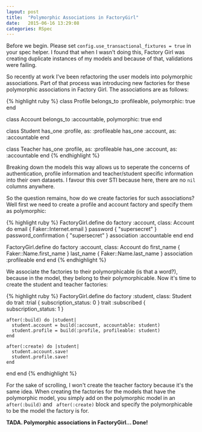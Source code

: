 ```yaml
---
layout: post
title:  "Polymorphic Associations in FactoryGirl"
date:   2015-06-16 13:29:08
categories: RSpec
---
```

Before we begin. Please set `config.use_transactional_fixtures = true` in your spec helper. I found that when I wasn't doing this, Factory Girl was creating duplicate instances of my models and because of that, validations were failing.

So recently at work I've been refactoring the user models into polymorphic associations. Part of that process was introducing new factories for these polymorphic associations in Factory Girl. The associations are as follows:

{% highlight ruby %}
class Profile
  belongs_to :profileable, polymorphic: true
end

class Account
  belongs_to :accountable, polymorphic: true
end

class Student
  has_one :profile, as: :profileable
  has_one :account, as: :accountable
end

class Teacher
  has_one :profile, as: :profileable
  has_one :account, as: :accountable
end
{% endhighlight %}
 
Breaking down the models this way allows us to seperate the concerns of authentication, profile information and teacher/student specific information into their own datasets. I favour this over STI because here, there are no `nil` columns anywhere.

So the question remains, how do we create factories for such associations? Well first we need to create a profile and account factory and specify them as polymorphic:

{% highlight ruby %}
FactoryGirl.define do
  factory :account, class: Account do
    email                  { Faker::Internet.email }
    password               { "supersecret" }
    password_confirmation  { "supersecret" }
    association :accountable
  end
end

FactoryGirl.define do
  factory :account, class: Account do
    first_name             { Faker::Name.first_name }
    last_name              { Faker::Name.last_name }
    association :profileable
  end
end
{% endhighlight %}

We associate the factories to their polymorphicable (is that a word?), because in the model, they belong to their polymorphicable. Now it's time to create the student and teacher factories:

{% highlight ruby %}
FactoryGirl.define do
  factory :student, class: Student do
    trait :trial          { subscription_status: 0 } 
    trait :subscribed     { subscription_status: 1 } 

    after(:build) do |student|
      student.account = build(:account, accountable: student)
      student.profile = build(:profile, profileable: student)
    end

    after(:create) do |student|
      student.account.save!
      student.profile.save!
    end
  end
end
{% endhighlight %}

For the sake of scrolling, I won't create the teacher factory because it's the same idea. When creating the factories for the models that have the polymorphic model, you simply add on the polymorphic model in an `after(:build)` and ` after(:create)` block and specify the polymorphicable to be the model the factory is for.

<b>TADA. Polymorphic associations in FactoryGirl... Done!
